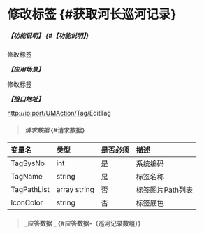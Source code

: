 # 修改标签 {#获取河长巡河记录}

##### _【功能说明】_ {#【功能说明】}

修改标签

_**【应用场景】**_

修改标签

_**【接口地址】**_

[http://ip:port/UMAction/Tag/E](http://ip:port/HMQuery/PatrolRiver/GetPatrolRivers)ditTag

> #### _请求数据_ {#请求数据}

| 变量名 | 类型 | 是否必须 | 描述 |
| :--- | :--- | :--- | :--- |
| TagSysNo | int | 是 | 系统编码 |
| TagName | string | 是 | 标签名称 |
| TagPathList | array string | 否 | 标签图片Path列表 |
| IconColor | string | 否 | 标签底色 |

> #### _应答数据 _ {#应答数据-（巡河记录数组）}



